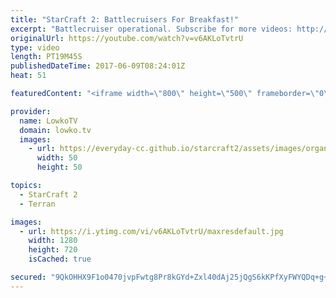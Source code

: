 ```yaml
---
title: "StarCraft 2: Battlecruisers For Breakfast!"
excerpt: "Battlecruiser operational. Subscribe for more videos: http://lowko.tv/youtube More Starcraft 2 casts: https://goo.gl/NG8qAV  What do you do when your opponent is badmouthing you and you are being contained with Siege Tanks and Liberators? Simple. Go for Battlecruisers off of a single base. This is a"
originalUrl: https://youtube.com/watch?v=v6AKLoTvtrU
type: video
length: PT19M45S
publishedDateTime: 2017-06-09T08:24:01Z
heat: 51

featuredContent: "<iframe width=\"800\" height=\"500\" frameborder=\"0\" src=\"https://www.youtube.com/embed/v6AKLoTvtrU\" allow=\"accelerometer; autoplay; encrypted-media; gyroscope; picture-in-picture\" allowfullscreen></iframe>"

provider:
  name: LowkoTV
  domain: lowko.tv
  images:
    - url: https://everyday-cc.github.io/starcraft2/assets/images/organizations/lowko.tv-50x50.jpg
      width: 50
      height: 50

topics:
  - StarCraft 2
  - Terran

images:
  - url: https://i.ytimg.com/vi/v6AKLoTvtrU/maxresdefault.jpg
    width: 1280
    height: 720
    isCached: true

secured: "9QkOHHX9F1o0470jvpFwtg8Pr8kGYd+Zxl40dAj25jQgS6kKPfXyFWYQDq+g+cRouJJ5dnQPIfgoPmeaHxTrS407/fYteIWp4hJLR8psICdeiaX+x7+t5ogyBsMVhfdAiNZDH4haB0040YwzzoigMi+T+8o49KbXwKXS7qPmhkwswDEybMloGU2Aben/86Tzg2i+DAYXIAW22okd8c0/HVN2dd/yYPBpWtTXDFVd0JaCsebJbQ4pERrHkQoob5eZn8k6ltuqpt0jyBFyB3Not564HmzyNNrMRb/fUwSZOkGYcZe0ehYJtaQUWwBAx8Es80YSaCgcTMvgAYKer/MxRv6GgvH0QtEnsT2d9IRKs3OPahYPDtjL3gkBAi5UHTPatfqCXXz0/h6PV5pHMEkdlWETQUiIBro2QgLL/gRe2jiTE1Bz6NqWqSX9pYIENQ7o;uy3vhTGiwnyQF0OGilu/xg=="
---
```


